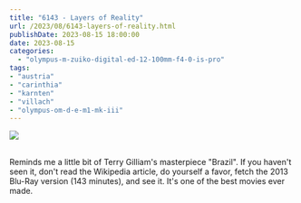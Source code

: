 ```yaml
---
title: "6143 - Layers of Reality"
url: /2023/08/6143-layers-of-reality.html
publishDate: 2023-08-15 18:00:00
date: 2023-08-15
categories:
  - "olympus-m-zuiko-digital-ed-12-100mm-f4-0-is-pro"
tags:
- "austria"
- "carinthia"
- "karnten"
- "villach"
- "olympus-om-d-e-m1-mk-iii"
---
```

<div class="container">
<div class="center"><a target="_blank" href="https://d25zfm9zpd7gm5.cloudfront.net/1200x1200/2020/20200508_140852_lr.jpg"><img class="webfeedsFeaturedVisual" src="https://d25zfm9zpd7gm5.cloudfront.net/0600x0600/2020/20200508_140852_lr.jpg" /></a></div>
</div>
<br />

Reminds me a little bit of Terry Gilliam's masterpiece
"Brazil". If you haven't seen it, don't read the Wikipedia
article, do yourself a favor, fetch the 2013 Blu-Ray version
(143 minutes), and see it. It's one of the best movies ever
made.
